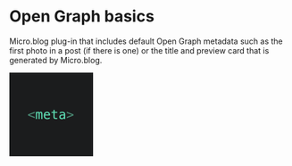 # Open Graph basics

Micro.blog plug-in that includes default Open Graph metadata such as the first photo in a post (if there is one) or the title and preview card that is generated by Micro.blog.

<img src="https://raw.githubusercontent.com/microdotblog/plugin-opengraph-basics/main/screenshot.png" width="150" height="150" alt="Logo for plug-in">
